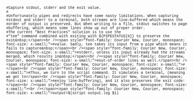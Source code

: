 
<span style="font-family: Courier New, Courier, monospace; font-size: x-small;">#Capture stdout, stderr and the exit value.</span><br /><span style="font-family: Courier New, Courier, monospace; font-size: x-small;">#</span><br /><span style="font-family: Courier New, Courier, monospace; font-size: x-small;">#Unfortunately pipes and redirects have some nasty limitations. When capturing&nbsp;</span><br /><span style="font-family: Courier New, Courier, monospace; font-size: x-small;">#stdout and stderr to a terminal, both streams are line-buffered which means the&nbsp;</span><br /><span style="font-family: Courier New, Courier, monospace; font-size: x-small;">#order of output is preserved. But When writing to a file, stdout switches to page</span><br /><span style="font-family: Courier New, Courier, monospace; font-size: x-small;">#buffering, which means some lines show up out of proper order.</span><br /><span style="font-family: Courier New, Courier, monospace; font-size: x-small;">#The current "Best Practices" solution is to use the&nbsp;</span><br /><span style="font-family: Courier New, Courier, monospace; font-size: x-small;">#"tee" command combined with exiting with ${PIPESTATUS[0]} to preserve the exit&nbsp;</span><br /><span style="font-family: Courier New, Courier, monospace; font-size: x-small;">#value. Sadly, tee takes its input from a pipe which means it fails to capture&nbsp;</span><br /><span style="font-family: Courier New, Courier, monospace; font-size: x-small;">#stderr, unless its input already had the streams merged, which results in&nbsp;</span><br /><span style="font-family: Courier New, Courier, monospace; font-size: x-small;">#out-of-order lines as well.</span><br /><span style="font-family: Courier New, Courier, monospace; font-size: x-small;">#</span><br /><span style="font-family: Courier New, Courier, monospace; font-size: x-small;">#Thus, we turn to the script command. It simulates a terminal, (meaning we get to</span><br /><span style="font-family: Courier New, Courier, monospace; font-size: x-small;">#enjoy line-buffering), and it also preserves the exit code:</span><br /><span style="font-family: Courier New, Courier, monospace; font-size: x-small;"><br /></span><span style="font-family: Courier New, Courier, monospace; font-size: x-small;">output=$(script output.log $1)</span>